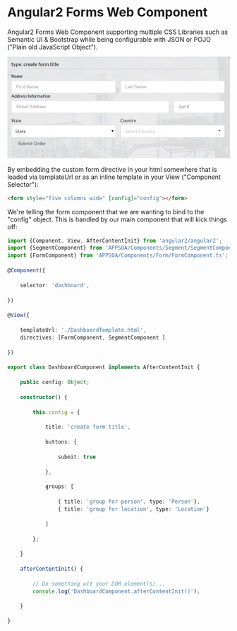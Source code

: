 # Angular2 Forms Web Component
Angular2 Forms Web Component supporting multiple CSS Libraries such as Semantic UI &amp; Bootstrap while being configurable with JSON or POJO ("Plain old JavaScript Object").

![Example](demo.jpg)

By embedding the custom form directive in your html somewhere that is loaded via templateUrl or as an inline template in your View ("Component Selector"):
```html
<form style="five columns wide" [config]="config"></form>
```
We're telling the form component that we are wanting to bind to the "config" object.
This is handled by our main component that will kick things off:

```typescript
import {Component, View, AfterContentInit} from 'angular2/angular2';
import {SegmentComponent} from 'APPSOA/Components/Segment/SegmentComponent.ts';
import {FormComponent} from 'APPSOA/Components/Form/FormComponent.ts';

@Component({

    selector: 'dashboard',

})

@View({

    templateUrl: './DashboardTemplate.html',
    directives: [FormComponent, SegmentComponent ]

})

export class DashboardComponent implements AfterContentInit {

    public config: Object;

    constructor() {

        this.config = {

            title: 'create form title',

            buttons: {

                submit: true

            },

            groups: [

                { title: 'group for person', type: 'Person'},
                { title: 'group for location', type: 'Location'}

            ]

        };

    }

    afterContentInit() {

        // Do something wit your DOM element(s)...
        console.log('DashboardComponent.afterContentInit()');

    }

}
```

